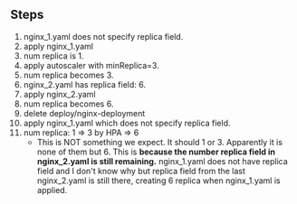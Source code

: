 
## Steps
1. nginx_1.yaml does not specify replica field.
2. apply nginx_1.yaml
3. num replica is 1.
4. apply autoscaler with minReplica=3.
5. num replica becomes 3.
6. nginx_2.yaml has replica field: 6.
7. apply nginx_2.yaml
8. num replica becomes 6.
9. delete deploy/nginx-deployment
10. apply nginx_1.yaml which does not specify replica field.
11. num replica: 1 => 3 by HPA => 6 
    -  This is NOT something we expect. It should 1 or 3. Apparently it is none of them but 6. This is **because the number replica field in nginx_2.yaml is still remaining.** nginx_1.yaml does not have replica field and I don't know why but replica field from the last nginx_2.yaml is still there, creating 6 replica when nginx_1.yaml is applied. 

